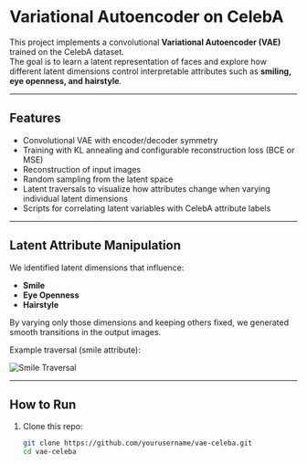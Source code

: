 # Variational Autoencoder on CelebA

This project implements a convolutional **Variational Autoencoder (VAE)** trained on the CelebA dataset.  
The goal is to learn a latent representation of faces and explore how different latent dimensions control interpretable attributes such as **smiling, eye openness, and hairstyle**.

---

## Features
- Convolutional VAE with encoder/decoder symmetry
- Training with KL annealing and configurable reconstruction loss (BCE or MSE)
- Reconstruction of input images
- Random sampling from the latent space
- Latent traversals to visualize how attributes change when varying individual latent dimensions
- Scripts for correlating latent variables with CelebA attribute labels

---

## Latent Attribute Manipulation
We identified latent dimensions that influence:
- **Smile**  
- **Eye Openness**  
- **Hairstyle**  

By varying only those dimensions and keeping others fixed, we generated smooth transitions in the output images.

Example traversal (smile attribute):

![Smile Traversal](vae_out/smile_traversal.png)

---

## How to Run
1. Clone this repo:
   ```bash
   git clone https://github.com/yourusername/vae-celeba.git
   cd vae-celeba
